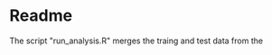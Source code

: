Readme
========================================================

The script "run_analysis.R" merges the traing and test data
from the

